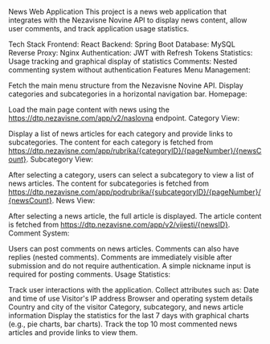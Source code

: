 News Web Application
This project is a news web application that integrates with the Nezavisne Novine API to display news content, allow user comments, and track application usage statistics.

Tech Stack
Frontend: React
Backend: Spring Boot
Database: MySQL
Reverse Proxy: Nginx
Authentication: JWT with Refresh Tokens
Statistics: Usage tracking and graphical display of statistics
Comments: Nested commenting system without authentication
Features
Menu Management:

Fetch the main menu structure from the Nezavisne Novine API.
Display categories and subcategories in a horizontal navigation bar.
Homepage:

Load the main page content with news using the https://dtp.nezavisne.com/app/v2/naslovna endpoint.
Category View:

Display a list of news articles for each category and provide links to subcategories.
The content for each category is fetched from https://dtp.nezavisne.com/app/rubrika/{categoryID}/{pageNumber}/{newsCount}.
Subcategory View:

After selecting a category, users can select a subcategory to view a list of news articles.
The content for subcategories is fetched from https://dtp.nezavisne.com/app/podrubrika/{subcategoryID}/{pageNumber}/{newsCount}.
News View:

After selecting a news article, the full article is displayed.
The article content is fetched from https://dtp.nezavisne.com/app/v2/vijesti/{newsID}.
Comment System:

Users can post comments on news articles.
Comments can also have replies (nested comments).
Comments are immediately visible after submission and do not require authentication.
A simple nickname input is required for posting comments.
Usage Statistics:

Track user interactions with the application.
Collect attributes such as:
Date and time of use
Visitor's IP address
Browser and operating system details
Country and city of the visitor
Category, subcategory, and news article information
Display the statistics for the last 7 days with graphical charts (e.g., pie charts, bar charts).
Track the top 10 most commented news articles and provide links to view them.

